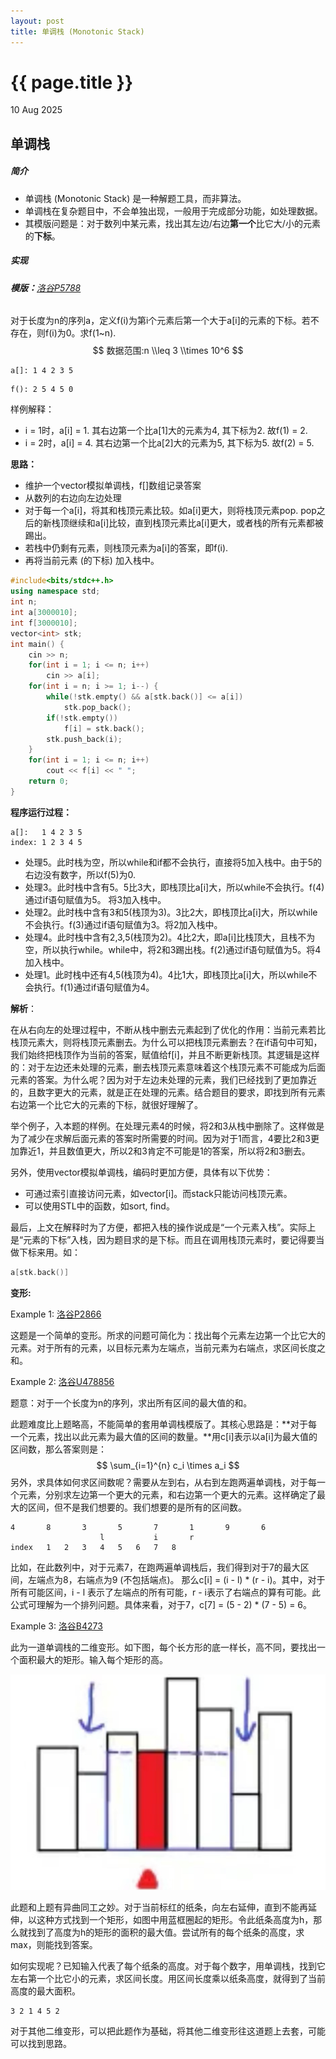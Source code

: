```yaml
---
layout: post
title: 单调栈 (Monotonic Stack) 
---
```


{{ page.title }}
================
<p class="meta">10 Aug 2025</p>



## 单调栈

##### **简介**

- 单调栈 (Monotonic Stack) 是一种解题工具，而非算法。
- 单调栈在复杂题目中，不会单独出现，一般用于完成部分功能，如处理数据。
- 其模版问题是：对于数列中某元素，找出其左边/右边**第一个**比它大/小的元素的**下标**。

##### **实现**

###### **模版：**[洛谷P5788](https://www.luogu.com.cn/problem/P5788)

对于长度为n的序列a，定义f(i)为第i个元素后第一个大于a[i]的元素的下标。若不存在，则f(i)为0。求f(1~n).
$$
数据范围:n \\leq 3 \\times 10^6
$$


```
a[]: 1 4 2 3 5
```

```
f(): 2 5 4 5 0
```

样例解释：

- i = 1时，a[i] = 1. 其右边第一个比a[1]大的元素为4, 其下标为2. 故f(1) = 2.
- i = 2时，a[i] = 4. 其右边第一个比a[2]大的元素为5, 其下标为5. 故f(2) = 5.


**思路：**

- 维护一个vector模拟单调栈，f[]数组记录答案
- 从数列的右边向左边处理
- 对于每一个a[i]，将其和栈顶元素比较。如a[i]更大，则将栈顶元素pop. pop之后的新栈顶继续和a[i]比较，直到栈顶元素比a[i]更大，或者栈的所有元素都被踢出。
- 若栈中仍剩有元素，则栈顶元素为a[i]的答案，即f(i).
- 再将当前元素 (的下标) 加入栈中。

```c++
#include<bits/stdc++.h>
using namespace std;
int n;
int a[3000010];
int f[3000010];
vector<int> stk;
int main() {
	cin >> n;
	for(int i = 1; i <= n; i++)
		cin >> a[i];
	for(int i = n; i >= 1; i--) {
		while(!stk.empty() && a[stk.back()] <= a[i])
			stk.pop_back();
		if(!stk.empty())
			f[i] = stk.back();
		stk.push_back(i);
	}
	for(int i = 1; i <= n; i++)
		cout << f[i] << " ";
	return 0;
}
```

**程序运行过程：**

```
a[]:   1 4 2 3 5
index: 1 2 3 4 5
```

- 处理5。此时栈为空，所以while和if都不会执行，直接将5加入栈中。由于5的右边没有数字，所以f(5)为0.
- 处理3。此时栈中含有5。5比3大，即栈顶比a[i]大，所以while不会执行。f(4)通过if语句赋值为5。 将3加入栈中。
- 处理2。此时栈中含有3和5(栈顶为3)。3比2大，即栈顶比a[i]大，所以while不会执行。f(3)通过if语句赋值为3。将2加入栈中。
- 处理4。此时栈中含有2,3,5(栈顶为2)。4比2大，即a[i]比栈顶大，且栈不为空，所以执行while。while中，将2和3踢出栈。f(2)通过if语句赋值为5。将4加入栈中。
- 处理1。此时栈中还有4,5(栈顶为4)。4比1大，即栈顶比a[i]大，所以while不会执行。f(1)通过if语句赋值为4。

**解析**：

在从右向左的处理过程中，不断从栈中删去元素起到了优化的作用：当前元素若比栈顶元素大，则将栈顶元素删去。为什么可以把栈顶元素删去？在if语句中可知，我们始终把栈顶作为当前的答案，赋值给f[i]，并且不断更新栈顶。其逻辑是这样的：对于左边还未处理的元素，删去栈顶元素意味着这个栈顶元素不可能成为后面元素的答案。为什么呢？因为对于左边未处理的元素，我们已经找到了更加靠近的，且数字更大的元素，就是正在处理的元素。结合题目的要求，即找到所有元素右边第一个比它大的元素的下标，就很好理解了。

举个例子，入本题的样例。在处理元素4的时候，将2和3从栈中删除了。这样做是为了减少在求解后面元素的答案时所需要的时间。因为对于1而言，4要比2和3更加靠近1，并且数值更大，所以2和3肯定不可能是1的答案，所以将2和3删去。

另外，使用vector模拟单调栈，编码时更加方便，具体有以下优势：

- 可通过索引直接访问元素，如vector[i]。而stack只能访问栈顶元素。
- 可以使用STL中的函数，如sort, find。

最后，上文在解释时为了方便，都把入栈的操作说成是“一个元素入栈”。实际上是“元素的下标”入栈，因为题目求的是下标。而且在调用栈顶元素时，要记得要当做下标来用。如：

```c
a[stk.back()]
```

**变形:**

Example 1: [洛谷P2866](https://www.luogu.com.cn/problem/P2866)

这题是一个简单的变形。所求的问题可简化为：找出每个元素左边第一个比它大的元素。对于所有的元素，以目标元素为左端点，当前元素为右端点，求区间长度之和。

Example 2: [洛谷U478856](https://www.luogu.com.cn/problem/U478856)

题意：对于一个长度为n的序列，求出所有区间的最大值的和。

此题难度比上题略高，不能简单的套用单调栈模版了。其核心思路是：**对于每一个元素，找出以此元素为最大值的区间的数量。**用c[i]表示以a[i]为最大值的区间数，那么答案则是：
$$
\sum_{i=1}^{n} c_i \times a_i
$$
另外，求具体如何求区间数呢？需要从左到右，从右到左跑两遍单调栈，对于每一个元素，分别求左边第一个更大的元素，和右边第一个更大的元素。这样确定了最大的区间，但不是我们想要的。我们想要的是所有的区间数。

```
4		8		3		5		7		1		9		6
				    l           i       r
index   1   2   3   4   5   6   7   8
```

比如，在此数列中，对于元素7，在跑两遍单调栈后，我们得到对于7的最大区间，左端点为8，右端点为9 (不包括端点)。    那么c[i] = (i - l) * (r - i)。其中，对于所有可能区间，i - l 表示了左端点的所有可能，r - i表示了右端点的算有可能。此公式可理解为一个排列问题。具体来看，对于7，c[7] = (5 - 2) * (7 - 5)  = 6。

Example 3: [洛谷B4273](https://www.luogu.com.cn/problem/B4273)

此为一道单调栈的二维变形。如下图，每个长方形的底一样长，高不同，要找出一个面积最大的矩形。输入每个矩形的高。

![tu1](/images/monostack.jpg "tu1")


此题和上题有异曲同工之妙。对于当前标红的纸条，向左右延伸，直到不能再延伸，以这种方式找到一个矩形，如图中用蓝框圈起的矩形。令此纸条高度为h，那么就找到了高度为h的矩形的面积的最大值。尝试所有的每个纸条的高度，求max，则能找到答案。

如何实现呢？已知输入代表了每个纸条的高度。对于每个数字，用单调栈，找到它左右第一个比它小的元素，求区间长度。用区间长度乘以纸条高度，就得到了当前高度的最大面积。

```
3 2 1 4 5 2
```

对于其他二维变形，可以把此题作为基础，将其他二维变形往这道题上去套，可能可以找到思路。

